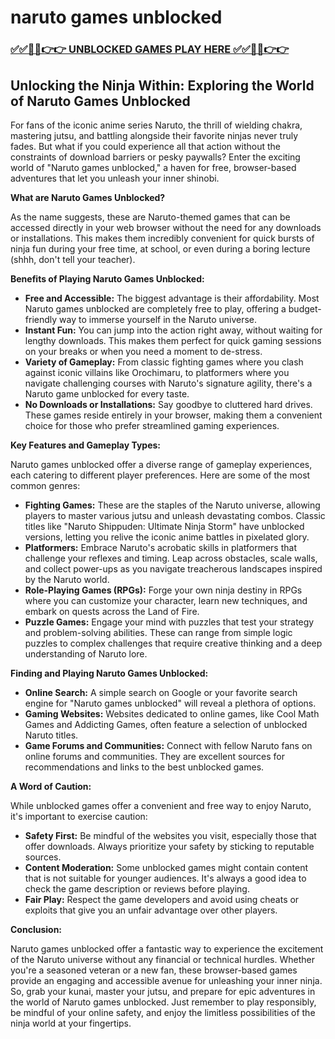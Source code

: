 # naruto games unblocked

### [✅✅🔴🔴👉👉 UNBLOCKED GAMES PLAY HERE ✅✅🔴🔴👉👉](https://topstoryindia.com)

## Unlocking the Ninja Within: Exploring the World of Naruto Games Unblocked

For fans of the iconic anime series Naruto, the thrill of wielding chakra, mastering jutsu, and battling alongside their favorite ninjas never truly fades. But what if you could experience all that action without the constraints of download barriers or pesky paywalls? Enter the exciting world of "Naruto games unblocked," a haven for free, browser-based adventures that let you unleash your inner shinobi.

**What are Naruto Games Unblocked?**

As the name suggests, these are Naruto-themed games that can be accessed directly in your web browser without the need for any downloads or installations. This makes them incredibly convenient for quick bursts of ninja fun during your free time, at school, or even during a boring lecture (shhh, don't tell your teacher).

**Benefits of Playing Naruto Games Unblocked:**

* **Free and Accessible:** The biggest advantage is their affordability. Most Naruto games unblocked are completely free to play, offering a budget-friendly way to immerse yourself in the Naruto universe. 
* **Instant Fun:** You can jump into the action right away, without waiting for lengthy downloads. This makes them perfect for quick gaming sessions on your breaks or when you need a moment to de-stress.
* **Variety of Gameplay:**  From classic fighting games where you clash against iconic villains like Orochimaru, to platformers where you navigate challenging courses with Naruto's signature agility, there's a Naruto game unblocked for every taste. 
* **No Downloads or Installations:** Say goodbye to cluttered hard drives. These games reside entirely in your browser, making them a convenient choice for those who prefer streamlined gaming experiences.

**Key Features and Gameplay Types:**

Naruto games unblocked offer a diverse range of gameplay experiences, each catering to different player preferences. Here are some of the most common genres:

* **Fighting Games:** These are the staples of the Naruto universe, allowing players to master various jutsu and unleash devastating combos. Classic titles like "Naruto Shippuden: Ultimate Ninja Storm" have unblocked versions, letting you relive the iconic anime battles in pixelated glory.
* **Platformers:**  Embrace Naruto's acrobatic skills in platformers that challenge your reflexes and timing.  Leap across obstacles, scale walls, and collect power-ups as you navigate treacherous landscapes inspired by the Naruto world.
* **Role-Playing Games (RPGs):**  Forge your own ninja destiny in RPGs where you can customize your character, learn new techniques, and embark on quests across the Land of Fire.
* **Puzzle Games:**  Engage your mind with puzzles that test your strategy and problem-solving abilities.  These can range from simple logic puzzles to complex challenges that require creative thinking and a deep understanding of Naruto lore.

**Finding and Playing Naruto Games Unblocked:**

* **Online Search:**  A simple search on Google or your favorite search engine for "Naruto games unblocked" will reveal a plethora of options. 
* **Gaming Websites:** Websites dedicated to online games, like Cool Math Games and Addicting Games, often feature a selection of unblocked Naruto titles.
* **Game Forums and Communities:** Connect with fellow Naruto fans on online forums and communities. They are excellent sources for recommendations and links to the best unblocked games.

**A Word of Caution:**

While unblocked games offer a convenient and free way to enjoy Naruto, it's important to exercise caution:

* **Safety First:** Be mindful of the websites you visit, especially those that offer downloads. Always prioritize your safety by sticking to reputable sources.
* **Content Moderation:**  Some unblocked games might contain content that is not suitable for younger audiences. It's always a good idea to check the game description or reviews before playing.
* **Fair Play:** Respect the game developers and avoid using cheats or exploits that give you an unfair advantage over other players.

**Conclusion:**

Naruto games unblocked offer a fantastic way to experience the excitement of the Naruto universe without any financial or technical hurdles. Whether you're a seasoned veteran or a new fan, these browser-based games provide an engaging and accessible avenue for unleashing your inner ninja. So, grab your kunai, master your jutsu, and prepare for epic adventures in the world of Naruto games unblocked. Just remember to play responsibly, be mindful of your online safety, and enjoy the limitless possibilities of the ninja world at your fingertips.